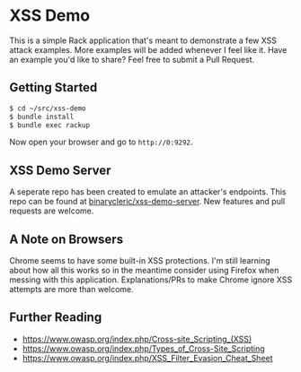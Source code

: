 # XSS Demo

This is a simple Rack application that's meant to demonstrate a few XSS attack examples. More examples will be added whenever I feel like it. Have an example you'd like to share? Feel free to submit a Pull Request.

## Getting Started

```bash
$ cd ~/src/xss-demo
$ bundle install
$ bundle exec rackup
```

Now open your browser and go to `http://0:9292`.

## XSS Demo Server

A seperate repo has been created to emulate an attacker's endpoints. This repo can be found at [binarycleric/xss-demo-server](https://github.com/binarycleric/xss-demo-server). New features and pull requests are welcome.

## A Note on Browsers

Chrome seems to have some built-in XSS protections. I'm still learning about how all this works so in the meantime consider using Firefox when messing with this application. Explanations/PRs to make Chrome ignore XSS attempts are more than welcome.

## Further Reading

* https://www.owasp.org/index.php/Cross-site_Scripting_(XSS)
* https://www.owasp.org/index.php/Types_of_Cross-Site_Scripting
* https://www.owasp.org/index.php/XSS_Filter_Evasion_Cheat_Sheet
